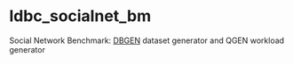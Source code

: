 ldbc_socialnet_bm
=================

Social Network Benchmark: [DBGEN](https://github.com/ldbc/ldbc_socialnet_bm/wiki/Data-Generator) dataset generator and QGEN workload generator
